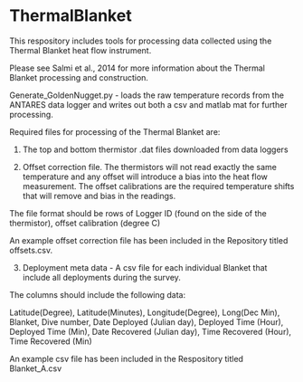 # ThermalBlanket

This respository includes tools for processing data collected using the Thermal Blanket heat flow instrument.

Please see Salmi et al., 2014 for more information about the Thermal Blanket processing and construction. 

Generate_GoldenNugget.py - loads the raw temperature records from the ANTARES data logger and writes out both a csv and matlab mat for further processing. 

Required files for processing of the Thermal Blanket are:
1) The top and bottom thermistor .dat files downloaded from data loggers

2) Offset correction file. The thermistors will not read exactly the same temperature and any offset will introduce a bias into the heat flow measurement. The offset calibrations are the required temperature shifts that will remove and bias in the readings. 

The file format should be rows of Logger ID (found on the side of the thermistor), offset calibration (degree C)

An example offset correction file has been included in the Repository titled offsets.csv.

3) Deployment meta data - A csv file for each individual Blanket that include all deployments during the survey.

The columns should include the following data:

Latitude(Degree), Latitude(Minutes), Longitude(Degree), Long(Dec Min), Blanket, Dive number, Date Deployed (Julian day), Deployed Time (Hour), Deployed Time (Min), Date Recovered (Julian day), Time Recovered (Hour), Time Recovered (Min)

An example csv file has been included in the Respository titled Blanket_A.csv 
